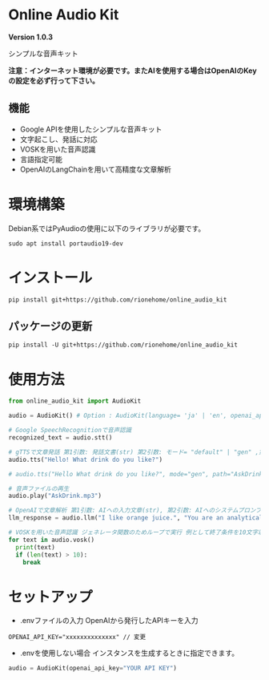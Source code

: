 # Online Audio Kit
**Version 1.0.3**

シンプルな音声キット

**注意：インターネット環境が必要です。またAIを使用する場合はOpenAIのKeyの設定を必ず行って下さい。**

## 機能
+ Google APIを使用したシンプルな音声キット
+ 文字起こし、発話に対応
+ VOSKを用いた音声認識
+ 言語指定可能
+ OpenAIのLangChainを用いて高精度な文章解析

# 環境構築
Debian系ではPyAudioの使用に以下のライブラリが必要です。
```shell:ubuntu
sudo apt install portaudio19-dev
```
# インストール
```shell
pip install git+https://github.com/rionehome/online_audio_kit
```

## パッケージの更新
```shell
pip install -U git+https://github.com/rionehome/online_audio_kit
```

# 使用方法
```python
from online_audio_kit import AudioKit

audio = AudioKit() # Option : AudioKit(language= 'ja' | 'en', openai_api_key=str)

# Google SpeechRecognitionで音声認識
recognized_text = audio.stt()

# gTTSで文章発話 第1引数: 発話文書(str) 第2引数: モード= "default" | "gen" ,第3引数: 音声ファイルのパス (output.mp3)
audio.tts("Hello! What drink do you like?")

# audio.tts("Hello What drink do you like?", mode="gen", path="AskDrink.mp3")

# 音声ファイルの再生
audio.play("AskDrink.mp3")

# OpenAIで文章解析 第1引数: AIへの入力文章(str), 第2引数: AIへのシステムプロンプト(str)
llm_response = audio.llm("I like orange juice.", "You are an analytical AI.  Extract only your favorite drinks from the input text and output the names of the drinks as an array. Example, Human: I like orange juice but I don't like coffee. You: ['orange juice'], Human: My favorite drink is grape juice and apple juice. You: ['grape juice','apple juice']")

# VOSKを用いた音声認識 ジェネレータ関数のためループで実行 例として終了条件を10文字以上の認識としている
for text in audio.vosk()
  print(text)
  if (len(text) > 10):
    break
```

# セットアップ
+ .envファイルの入力
OpenAIから発行したAPIキーを入力
```sh:.env
OPENAI_API_KEY="xxxxxxxxxxxxxx" // 変更
```
+ .envを使用しない場合
インスタンスを生成するときに指定できます。
```python
audio = AudioKit(openai_api_key="YOUR API KEY")
```
